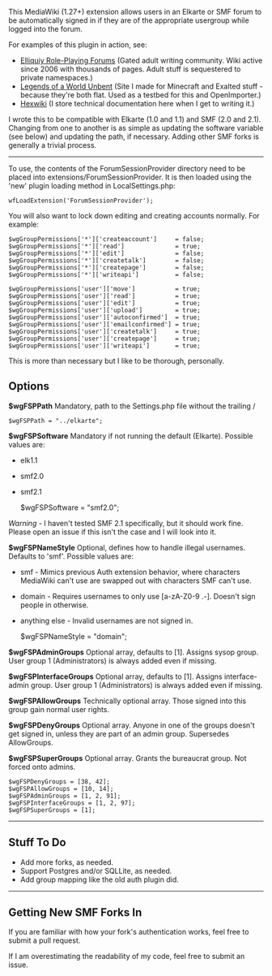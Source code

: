 This MediaWiki (1.27+) extension allows users in an Elkarte or SMF forum to be automatically signed in if they are of the appropriate usergroup while logged into the forum.

For examples of this plugin in action, see:

* [Elliquiy Role-Playing Forums](https://elliquiy.com/) (Gated adult writing community. Wiki active since 2006 with thousands of pages. Adult stuff is sequestered to private namespaces.)
* [Legends of a World Unbent](https://worldunbent.com/) (Site I made for Minecraft and Exalted stuff - because they're both flat. Used as a testbed for this and OpenImporter.)
* [Hexwiki](https://hexwiki.com/) (I store technical documentation here when I get to writing it.)

I wrote this to be compatible with Elkarte (1.0 and 1.1) and SMF (2.0 and 2.1). Changing from one to another is as simple as updating the software variable (see below) and updating the path, if necessary. Adding other SMF forks is generally a trivial process.

 ----
To use, the contents of the ForumSessionProvider directory need to be placed into extensions/ForumSessionProvider. It is then loaded using the 'new' plugin loading method in LocalSettings.php:

    wfLoadExtension('ForumSessionProvider');
    
You will also want to lock down editing and creating accounts normally. For example:

    $wgGroupPermissions['*']['createaccount']     = false;
    $wgGroupPermissions['*']['read']              = true;
    $wgGroupPermissions['*']['edit']              = false;
    $wgGroupPermissions['*']['createtalk']        = false;
    $wgGroupPermissions['*']['createpage']        = false;
    $wgGroupPermissions['*']['writeapi']          = false;
    
    $wgGroupPermissions['user']['move']           = true;
    $wgGroupPermissions['user']['read']           = true;
    $wgGroupPermissions['user']['edit']           = true;
    $wgGroupPermissions['user']['upload']         = true;
    $wgGroupPermissions['user']['autoconfirmed']  = true;
    $wgGroupPermissions['user']['emailconfirmed'] = true;
    $wgGroupPermissions['user']['createtalk']     = true;
    $wgGroupPermissions['user']['createpage']     = true;
    $wgGroupPermissions['user']['writeapi']       = true;
    
This is more than necessary but I like to be thorough, personally.

Options
-------

**$wgFSPPath** Mandatory, path to the Settings.php file without the trailing /

    $wgFSPPath = "../elkarte";
    
**$wgFSPSoftware** Mandatory if not running the default (Elkarte). Possible values are:
 
* elk1.1
* smf2.0
* smf2.1


    $wgFSPSoftware = "smf2.0";

*Warning* - I haven't tested SMF 2.1 specifically, but it should work fine. Please open an issue if this isn't the case and I will look into it.

**$wgFSPNameStyle** Optional, defines how to handle illegal usernames. Defaults to 'smf'. Possible values are:

* smf - Mimics previous Auth extension behavior, where characters MediaWiki can't use are swapped out with characters SMF can't use.
* domain - Requires usernames to only use \[a-zA-Z0-9 .-\]. Doesn't sign people in otherwise.
* anything else - Invalid usernames are not signed in.


    $wgFSPNameStyle = "domain";

**$wgFSPAdminGroups** Optional array, defaults to \[1\]. Assigns sysop group. User group 1 (Administrators) is always added even if missing.

**$wgFSPInterfaceGroups** Optional array, defaults to \[1\]. Assigns interface-admin group. User group 1 (Administrators) is always added even if missing.

**$wgFSPAllowGroups** Technically optional array. Those signed into this group gain normal user rights.

**$wgFSPDenyGroups** Optional array. Anyone in one of the groups doesn't get signed in, unless they are part of an admin group. Supersedes AllowGroups.

**$wgFSPSuperGroups** Optional array. Grants the bureaucrat group. Not forced onto admins.

    $wgFSPDenyGroups = [38, 42];
    $wgFSPAllowGroups = [10, 14];
    $wgFSPAdminGroups = [1, 2, 91];
    $wgFSPInterfaceGroups = [1, 2, 97];
    $wgFSPSuperGroups = [1];

----
Stuff To Do
----------------------------------------
* Add more forks, as needed.
* Support Postgres and/or SQLLite, as needed.
* Add group mapping like the old auth plugin did.

----
Getting New SMF Forks In
------------------------
If you are familiar with how your fork's authentication works, feel free to submit a pull request. 

If I am overestimating the readability of my code, feel free to submit an issue.
